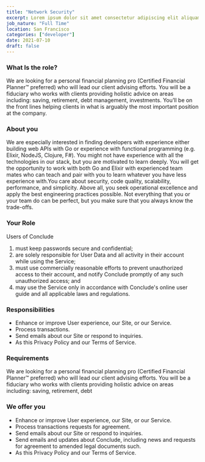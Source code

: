 ```yaml
---
title: "Network Security"
excerpt: Lorem ipsum dolor sit amet consectetur adipiscing elit aliquam lorem amet eget in netus laoreet
job_nature: "Full Time"
location: San Francisco
categories: ["developer"]
date: 2021-07-10
draft: false
---
```


### What Is the role?

We are looking for a personal financial planning pro (Certified Financial Planner™ preferred) who will lead our client advising efforts. You will be a fiduciary who works with clients providing holistic advice on areas including: saving, retirement, debt management, investments. You’ll be on the front lines helping clients in what is arguably the most important position at the company.

### About you

We are especially interested in finding developers with experience either building web APIs with Go or experience with functional programming (e.g. Elixir, NodeJS, Clojure, F#). You might not have experience with all the technologies in our stack, but you are motivated to learn deeply. You will get the opportunity to work with both Go and Elixir with experienced team mates who can teach and pair with you to learn whatever you have less experience with.You care about security, code quality, scalability, performance, and simplicity. Above all, you seek operational excellence and apply the best engineering practices possible. Not everything that you or your team do can be perfect, but you make sure that you always know the trade-offs.

### Your Role

Users of Conclude

1. must keep passwords secure and confidential;
2. are solely responsible for User Data and all activity in their account while using the Service;
3. must use commercially reasonable efforts to prevent unauthorized access to their account, and notify Conclude promptly of any such unauthorized access; and
4. may use the Service only in accordance with Conclude's online user guide and all applicable laws and regulations.

### Responsibilities

- Enhance or improve User experience, our Site, or our Service.
- Process transactions.
- Send emails about our Site or respond to inquiries.
- As this Privacy Policy and our Terms of Service.

### Requirements

We are looking for a personal financial planning pro (Certified Financial Planner™ preferred) who will lead our client advising efforts. You will be a fiduciary who works with clients providing holistic advice on areas including: saving, retirement, debt

### We offer you

- Enhance or improve User experience, our Site, or our Service.
- Process transactions requests for agreement.
- Send emails about our Site or respond to inquiries.
- Send emails and updates about Conclude, including news and requests for agreement to amended legal documents such.
- As this Privacy Policy and our Terms of Service.
